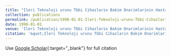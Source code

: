 ```yaml
---
title: "Ileri Teknoloji urunu Tbbi Cihazlarin Bakim Onarimlarinin Hastane Organizasyonu Icindeki Klinik Muhendislik Birimleri Tarafndan Yapilmasinin Hasta Bakim Kalitesi Ve Verimlilige Etkileri"
collection: publications
permalink: /publication/1998-01-01-Ileri-Teknoloji-urunu-Tbbi-Cihazlarin-Bakim-Onarimlarinin-Hastane-Organizasyonu-Icindeki-Klinik-Muhendislik-Birimleri-Tarafndan-Yapilmasinin-Hasta-Bakim-Kalitesi-Ve-Verimlilige-Etkileri
date: 1998-01-01
venue: 'Ileri Teknoloji urunu Tbbi Cihazlarin Bakim Onarimlarinin Hastane Organizasyonu Icindeki Klinik Muhendislik Birimleri Tarafndan Yapilmasinin Hasta Bakim Kalitesi Ve Verimlilige Etkileri'
citation: '&quot;Ileri Teknoloji urunu Tbbi Cihazlarin Bakim Onarimlarinin Hastane Organizasyonu Icindeki Klinik Muhendislik Birimleri Tarafndan Yapilmasinin Hasta Bakim Kalitesi Ve Verimlilige Etkileri.&quot; Ileri Teknoloji urunu Tbbi Cihazlarin Bakim Onarimlarinin Hastane Organizasyonu Icindeki Klinik Muhendislik Birimleri Tarafndan Yapilmasinin Hasta Bakim Kalitesi Ve Verimlilige Etkileri, 1998.'
---
```

Use [Google Scholar](https://scholar.google.com/scholar?q=Ileri+Teknoloji+urunu+Tbbi+Cihazlarin+Bakim+Onarimlarinin+Hastane+Organizasyonu+Icindeki+Klinik+Muhendislik+Birimleri+Tarafndan+Yapilmasinin+Hasta+Bakim+Kalitesi+Ve+Verimlilige+Etkileri){:target="_blank"} for full citation
